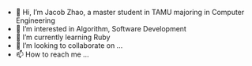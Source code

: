 - 👋 Hi, I’m Jacob Zhao, a master student in TAMU majoring in Computer Engineering
- 👀 I’m interested in Algorithm, Software Development
- 🌱 I’m currently learning Ruby
- 💞️ I’m looking to collaborate on ...
- 📫 How to reach me ...

<!---
JiachengZhao98/JiachengZhao98 is a ✨ special ✨ repository because its `README.md` (this file) appears on your GitHub profile.
You can click the Preview link to take a look at your changes.
--->
